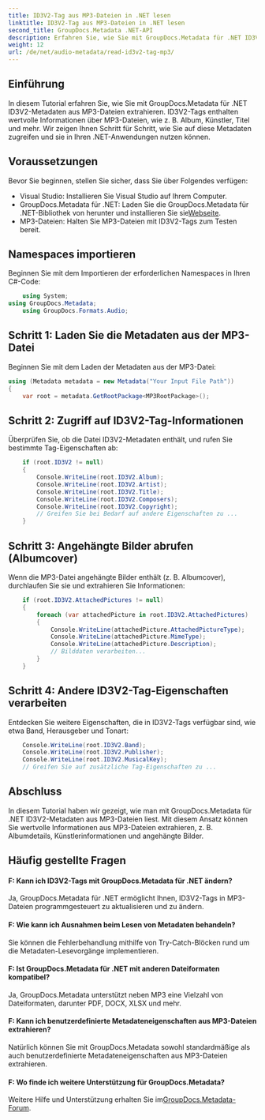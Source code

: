 ```yaml
---
title: ID3V2-Tag aus MP3-Dateien in .NET lesen
linktitle: ID3V2-Tag aus MP3-Dateien in .NET lesen
second_title: GroupDocs.Metadata .NET-API
description: Erfahren Sie, wie Sie mit GroupDocs.Metadata für .NET ID3V2-Tags aus MP3-Dateien extrahieren. Greifen Sie programmgesteuert auf Album, Künstler und mehr zu.
weight: 12
url: /de/net/audio-metadata/read-id3v2-tag-mp3/
---
```

## Einführung
In diesem Tutorial erfahren Sie, wie Sie mit GroupDocs.Metadata für .NET ID3V2-Metadaten aus MP3-Dateien extrahieren. ID3V2-Tags enthalten wertvolle Informationen über MP3-Dateien, wie z. B. Album, Künstler, Titel und mehr. Wir zeigen Ihnen Schritt für Schritt, wie Sie auf diese Metadaten zugreifen und sie in Ihren .NET-Anwendungen nutzen können.
## Voraussetzungen
Bevor Sie beginnen, stellen Sie sicher, dass Sie über Folgendes verfügen:
- Visual Studio: Installieren Sie Visual Studio auf Ihrem Computer.
-  GroupDocs.Metadata für .NET: Laden Sie die GroupDocs.Metadata für .NET-Bibliothek von herunter und installieren Sie sie[Webseite](https://releases.groupdocs.com/metadata/net/).
- MP3-Dateien: Halten Sie MP3-Dateien mit ID3V2-Tags zum Testen bereit.

## Namespaces importieren
Beginnen Sie mit dem Importieren der erforderlichen Namespaces in Ihren C#-Code:
```csharp
    using System;
using GroupDocs.Metadata;
    using GroupDocs.Formats.Audio;
```
## Schritt 1: Laden Sie die Metadaten aus der MP3-Datei
Beginnen Sie mit dem Laden der Metadaten aus der MP3-Datei:
```csharp
using (Metadata metadata = new Metadata("Your Input File Path"))
{
    var root = metadata.GetRootPackage<MP3RootPackage>();
```
## Schritt 2: Zugriff auf ID3V2-Tag-Informationen
Überprüfen Sie, ob die Datei ID3V2-Metadaten enthält, und rufen Sie bestimmte Tag-Eigenschaften ab:
```csharp
    if (root.ID3V2 != null)
    {
        Console.WriteLine(root.ID3V2.Album);
        Console.WriteLine(root.ID3V2.Artist);
        Console.WriteLine(root.ID3V2.Title);
        Console.WriteLine(root.ID3V2.Composers);
        Console.WriteLine(root.ID3V2.Copyright);
        // Greifen Sie bei Bedarf auf andere Eigenschaften zu ...
    }
```
## Schritt 3: Angehängte Bilder abrufen (Albumcover)
Wenn die MP3-Datei angehängte Bilder enthält (z. B. Albumcover), durchlaufen Sie sie und extrahieren Sie Informationen:
```csharp
    if (root.ID3V2.AttachedPictures != null)
    {
        foreach (var attachedPicture in root.ID3V2.AttachedPictures)
        {
            Console.WriteLine(attachedPicture.AttachedPictureType);
            Console.WriteLine(attachedPicture.MimeType);
            Console.WriteLine(attachedPicture.Description);
            // Bilddaten verarbeiten...
        }
    }
```
## Schritt 4: Andere ID3V2-Tag-Eigenschaften verarbeiten
Entdecken Sie weitere Eigenschaften, die in ID3V2-Tags verfügbar sind, wie etwa Band, Herausgeber und Tonart:
```csharp
    Console.WriteLine(root.ID3V2.Band);
    Console.WriteLine(root.ID3V2.Publisher);
    Console.WriteLine(root.ID3V2.MusicalKey);
    // Greifen Sie auf zusätzliche Tag-Eigenschaften zu ...
```

## Abschluss
In diesem Tutorial haben wir gezeigt, wie man mit GroupDocs.Metadata für .NET ID3V2-Metadaten aus MP3-Dateien liest. Mit diesem Ansatz können Sie wertvolle Informationen aus MP3-Dateien extrahieren, z. B. Albumdetails, Künstlerinformationen und angehängte Bilder.

## Häufig gestellte Fragen
#### F: Kann ich ID3V2-Tags mit GroupDocs.Metadata für .NET ändern?
Ja, GroupDocs.Metadata für .NET ermöglicht Ihnen, ID3V2-Tags in MP3-Dateien programmgesteuert zu aktualisieren und zu ändern.
#### F: Wie kann ich Ausnahmen beim Lesen von Metadaten behandeln?
Sie können die Fehlerbehandlung mithilfe von Try-Catch-Blöcken rund um die Metadaten-Lesevorgänge implementieren.
#### F: Ist GroupDocs.Metadata für .NET mit anderen Dateiformaten kompatibel?
Ja, GroupDocs.Metadata unterstützt neben MP3 eine Vielzahl von Dateiformaten, darunter PDF, DOCX, XLSX und mehr.
#### F: Kann ich benutzerdefinierte Metadateneigenschaften aus MP3-Dateien extrahieren?
Natürlich können Sie mit GroupDocs.Metadata sowohl standardmäßige als auch benutzerdefinierte Metadateneigenschaften aus MP3-Dateien extrahieren.
#### F: Wo finde ich weitere Unterstützung für GroupDocs.Metadata?
 Weitere Hilfe und Unterstützung erhalten Sie im[GroupDocs.Metadata-Forum](https://forum.groupdocs.com/c/metadata/14).